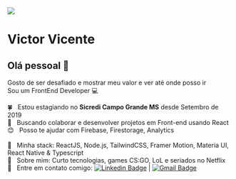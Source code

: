 
<img width="auto" src="https://i.pinimg.com/originals/38/e6/45/38e64532c3322f4cd4b7691f75e043a8.jpg">

# Victor Vicente

## Olá pessoal 👋
Gosto de ser desafiado e mostrar meu valor e ver até onde posso ir
<br/>
Sou um FrontEnd Developer :computer:

 :four_leaf_clover:  &nbsp; Estou estagiando no **Sicredi Campo Grande MS** desde Setembro de 2019
 <br/> :green_heart: &nbsp; Buscando colaborar e desenvolver projetos em Front-end usando React
 <br/> :blush: &nbsp; Posso te ajudar com Firebase, Firestorage, Analytics  
 <br/>  :green_book: &nbsp; Minha stack: ReactJS, Node.js, TailwindCSS, Framer Motion, Materia UI,  React Native & Typescript
 <br/> 💬  &nbsp; Sobre mim: Curto tecnologias, games CS:GO, LoL e seriados no Netflix
 <br/> :email: &nbsp; Entre em contato comigo: [![Linkedin Badge](https://img.shields.io/badge/-Victor_Vicente-blue?style=flat-square&logo=Linkedin&logoColor=white&link=https://www.linkedin.com/in/victor-vicente-9b205a192/)](https://www.linkedin.com/in/victor-vicente-9b205a192/) 
| 
[![Gmail Badge](https://img.shields.io/badge/-victorantoniovicente@gmail.com-c14438?style=flat-square&logo=Gmail&logoColor=white&link=mailto:victorantoniovicente@gmail.com)](mailto:victorantoniovicente@gmail.com)
